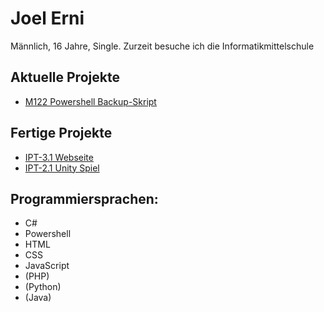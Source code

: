 <h1>Joel Erni</h1>
<p>Männlich, 16 Jahre, Single. Zurzeit besuche ich die Informatikmittelschule</p>
<div>
  <h2>Aktuelle Projekte</h2>
  <ul>
    <li><a href="https://github.com/JeppyXD/M122-Backup">M122 Powershell Backup-Skript</a></li>
  </ul>  
</div>
<div>
  <div>
  <h2>Fertige Projekte</h2>
  <ul>
    <li><a href="https://github.com/JeppyXD/IPT3.1-Webseite">IPT-3.1 Webseite</a></li>
    <li><a href="https://github.com/JeppyXD/IPT-2.1-Unity/tree/master">IPT-2.1 Unity Spiel</a></li>
  </ul>  
</div>
<div>
  <h2>Programmiersprachen:</h2>
  <ul>
    <li>C#</li>
    <li>Powershell</li>
    <li>HTML</li>
    <li>CSS</li>
    <li>JavaScript</li>
    <li>(PHP)</li>
    <li>(Python)</li>
    <li>(Java)</li>
 </ul>
</div>
